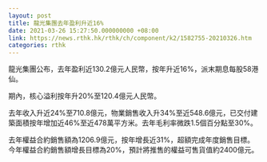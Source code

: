 ```yaml
---
layout: post
title: 龍光集團去年盈利升近16%
date: 2021-03-26 15:27:50.000000000 +08:00
link: https://news.rthk.hk/rthk/ch/component/k2/1582755-20210326.htm
categories: rthk
---
```


龍光集團公布，去年盈利近130.2億元人民幣，按年升近16%，派末期息每股58港仙。

期內，核心溢利按年升20%至120.4億元人民幣。

去年收入升近24%至710.8億元，物業銷售收入升34%至近548.6億元，已交付建築面積按年增加近46%至近478萬平方米。去年毛利率微跌1.5個百分點至30%。

去年權益合約銷售額為1206.9億元，按年增長近31%，超額完成年度銷售目標。今年權益合約銷售額增長目標為20%，預計將推售的權益可售貨值約2400億元。
